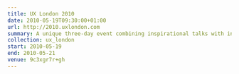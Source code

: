 ```yaml
---
title: UX London 2010
date: 2010-05-19T09:30:00+01:00
url: http://2010.uxlondon.com
summary: A unique three-day event combining inspirational talks with in-depth workshops presented by some of the industry’s biggest names.
collection: ux_london
start: 2010-05-19
end: 2010-05-21
venue: 9c3xgr7r+gh
---
```

